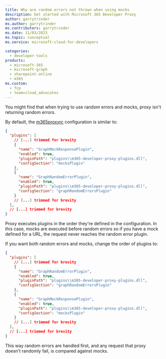 ```yaml
---
title: Why are random errors not thrown when using mocks
description: Get started with Microsoft 365 Developer Proxy
author: garrytrinder
ms.author: garrytrinder
ms.contributors: garrytrinder
ms.date: 11/03/2023
ms.topic: conceptual
ms.service: microsoft-cloud-for-developers

categories:
  - developer-tools
products:
  - microsoft-365
  - microsoft-graph
  - sharepoint-online
  - m365
ms.custom:
  - fcp
  - team=cloud_advocates
---
```


You might find that when trying to use random errors and mocks, proxy isn't returning random errors.

By default, the [m365proxyrc](../technical-reference/m365proxyrc.md) configuration is similar to:

```json
{
  "plugins": [
    // [...] trimmed for brevity
    {
      "name": "GraphMockResponsePlugin",
      "enabled": true,
      "pluginPath": "plugins\\m365-developer-proxy-plugins.dll",
      "configSection": "mocksPlugin"
    },
    {
      "name": "GraphRandomErrorPlugin",
      "enabled": true,
      "pluginPath": "plugins\\m365-developer-proxy-plugins.dll",
      "configSection": "graphRandomErrorsPlugin"
    }
    // [...] trimmed for brevity
  ],
  // [...] trimmed for brevity
}
```

Proxy executes plugins in the order they're defined in the configuration. In this case, mocks are executed before random errors so if you have a mock defined for a URL, the request never reaches the random error plugin.

If you want both random errors and mocks, change the order of plugins to:

```json
{
  "plugins": [
    // [...] trimmed for brevity
    {
      "name": "GraphRandomErrorPlugin",
      "enabled": true,
      "pluginPath": "plugins\\m365-developer-proxy-plugins.dll",
      "configSection": "graphRandomErrorsPlugin"
    },
    {
      "name": "GraphMockResponsePlugin",
      "enabled": true,
      "pluginPath": "plugins\\m365-developer-proxy-plugins.dll",
      "configSection": "mocksPlugin"
    }
    // [...] trimmed for brevity
  ],
  // [...] trimmed for brevity
}
```

This way random errors are handled first, and any request that proxy doesn't randomly fail, is compared against mocks.
